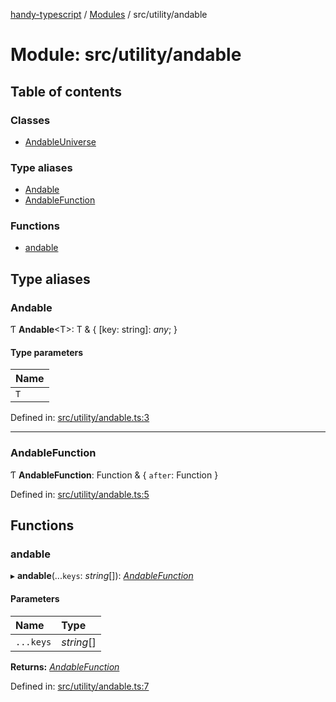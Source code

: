 [handy-typescript](../README.md) / [Modules](../modules.md) / src/utility/andable

# Module: src/utility/andable

## Table of contents

### Classes

- [AndableUniverse](../classes/src_utility_andable.andableuniverse.md)

### Type aliases

- [Andable](src_utility_andable.md#andable)
- [AndableFunction](src_utility_andable.md#andablefunction)

### Functions

- [andable](src_utility_andable.md#andable)

## Type aliases

### Andable

Ƭ **Andable**<T\>: T & { [key: string]: *any*;  }

#### Type parameters

| Name |
| :------ |
| `T` |

Defined in: [src/utility/andable.ts:3](https://github.com/robbiemu/handy-typescript/blob/8d0f93c/src/utility/andable.ts#L3)

___

### AndableFunction

Ƭ **AndableFunction**: Function & { `after`: Function  }

Defined in: [src/utility/andable.ts:5](https://github.com/robbiemu/handy-typescript/blob/8d0f93c/src/utility/andable.ts#L5)

## Functions

### andable

▸ **andable**(...`keys`: *string*[]): [*AndableFunction*](src_utility_andable.md#andablefunction)

#### Parameters

| Name | Type |
| :------ | :------ |
| `...keys` | *string*[] |

**Returns:** [*AndableFunction*](src_utility_andable.md#andablefunction)

Defined in: [src/utility/andable.ts:7](https://github.com/robbiemu/handy-typescript/blob/8d0f93c/src/utility/andable.ts#L7)
